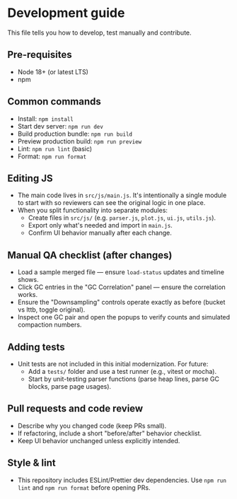 # Development guide

This file tells you how to develop, test manually and contribute.

## Pre-requisites

- Node 18+ (or latest LTS)
- npm

## Common commands

- Install: `npm install`
- Start dev server: `npm run dev`
- Build production bundle: `npm run build`
- Preview production build: `npm run preview`
- Lint: `npm run lint` (basic)
- Format: `npm run format`

## Editing JS

- The main code lives in `src/js/main.js`. It's intentionally a single module to start with so reviewers can see the original logic in one place.
- When you split functionality into separate modules:
  - Create files in `src/js/` (e.g. `parser.js`, `plot.js`, `ui.js`, `utils.js`).
  - Export only what's needed and import in `main.js`.
  - Confirm UI behavior manually after each change.

## Manual QA checklist (after changes)

- Load a sample merged file — ensure `load-status` updates and timeline shows.
- Click GC entries in the "GC Correlation" panel — ensure the correlation works.
- Ensure the "Downsampling" controls operate exactly as before (bucket vs lttb, toggle original).
- Inspect one GC pair and open the popups to verify counts and simulated compaction numbers.

## Adding tests

- Unit tests are not included in this initial modernization. For future:
  - Add a `tests/` folder and use a test runner (e.g., vitest or mocha).
  - Start by unit-testing parser functions (parse heap lines, parse GC blocks, parse page usages).

## Pull requests and code review

- Describe why you changed code (keep PRs small).
- If refactoring, include a short "before/after" behavior checklist.
- Keep UI behavior unchanged unless explicitly intended.

## Style & lint

- This repository includes ESLint/Prettier dev dependencies. Use `npm run lint` and `npm run format` before opening PRs.
